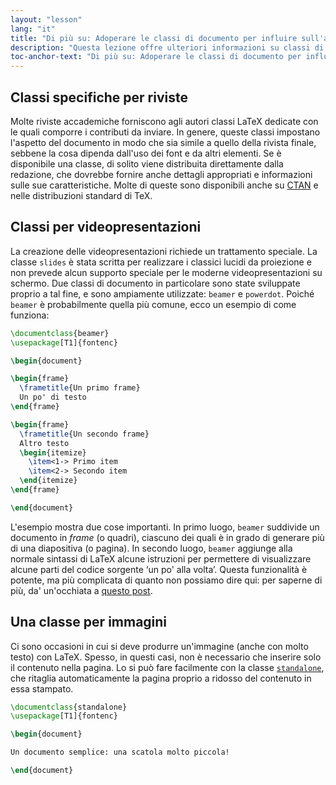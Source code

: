 ```yaml
---
layout: "lesson"
lang: "it"
title: "Di più su: Adoperare le classi di documento per influire sull'aspetto della pagina"
description: "Questa lezione offre ulteriori informazioni su classi di documento per LaTeX più specialistiche."
toc-anchor-text: "Di più su: Adoperare le classi di documento per influire sull'aspetto della pagina"
---
```


## Classi specifiche per riviste

Molte riviste accademiche forniscono agli autori 
classi LaTeX dedicate con le quali comporre 
i contributi da inviare. 
In genere, queste classi impostano l'aspetto del 
documento in modo che sia simile a quello della rivista 
finale, sebbene la cosa dipenda dall'uso dei font e 
da altri elementi. 
Se è disponibile una classe, di solito viene distribuita 
direttamente dalla redazione, che dovrebbe fornire 
anche dettagli appropriati e informazioni sulle sue 
caratteristiche. 
Molte di queste sono disponibili anche su 
[CTAN](https://ctan.org) 
e nelle distribuzioni standard di TeX.

## Classi per videopresentazioni

La creazione delle videopresentazioni
richiede un trattamento speciale.
La classe `slides` è stata scritta per 
realizzare i classici lucidi da proiezione 
e non prevede alcun supporto speciale per 
le moderne videopresentazioni su schermo. 
Due classi di documento in particolare sono 
state sviluppate proprio a tal fine, 
e sono ampiamente utilizzate: 
`beamer` e `powerdot`. 
Poiché `beamer` è probabilmente quella più comune, 
ecco un esempio di come funziona:

```latex
\documentclass{beamer}
\usepackage[T1]{fontenc}

\begin{document}

\begin{frame}
  \frametitle{Un primo frame}
  Un po' di testo
\end{frame}

\begin{frame}
  \frametitle{Un secondo frame}
  Altro testo
  \begin{itemize}
    \item<1-> Primo item
    \item<2-> Secondo item
  \end{itemize}
\end{frame}

\end{document}
```

L'esempio mostra due cose importanti.
In primo luogo, `beamer` suddivide un documento 
in _frame_ (o quadri), ciascuno dei quali è in 
grado di generare più di una diapositiva (o pagina).
In secondo luogo, `beamer` aggiunge alla normale sintassi
di LaTeX alcune istruzioni per permettere di visualizzare
alcune parti del codice sorgente ‘un po' alla volta’.
Questa funzionalità è potente, ma più complicata di quanto 
non possiamo dire qui: per saperne di più, da' un'occhiata
a [questo post](https://www.texdev.net/2014/01/17/the-beamer-slide-overlay-concept/).

## Una classe per immagini

Ci sono occasioni in cui si deve produrre un'immagine 
(anche con molto testo) con LaTeX. 
Spesso, in questi casi, non è necessario che 
inserire solo il contenuto nella pagina. 
Lo si può fare facilmente con la classe
[`standalone`](https://ctan.org/pkg/standalone),
che ritaglia automaticamente la pagina
proprio a ridosso del contenuto in essa 
stampato.

```latex
\documentclass{standalone}
\usepackage[T1]{fontenc}

\begin{document}

Un documento semplice: una scatola molto piccola!

\end{document}
```
